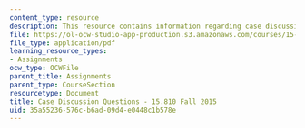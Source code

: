 ```yaml
---
content_type: resource
description: This resource contains information regarding case discussion questions.
file: https://ol-ocw-studio-app-production.s3.amazonaws.com/courses/15-810-marketing-management-analytics-frameworks-and-applications-fall-2015/35a55236576cb6ad09d4e0448c1b578e_MIT15_810F15_DiscusionQues.pdf
file_type: application/pdf
learning_resource_types:
- Assignments
ocw_type: OCWFile
parent_title: Assignments
parent_type: CourseSection
resourcetype: Document
title: Case Discussion Questions - 15.810 Fall 2015
uid: 35a55236-576c-b6ad-09d4-e0448c1b578e
---
```


